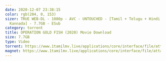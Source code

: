 ```yaml
---
date: 2020-12-07 23:38:15
color: rgb(204, 0, 153)
sizer: TRUE WEB-DL - 1080p - AVC - UNTOUCHED - [Tamil + Telugu + Hindi +
  Kannada] - 7.7GB - ESub
category: torrent
title: OPERATION GOLD FISH (2020) Movie Download
size: 7.7GB
type: Video
torrent: https://www.1tamilmv.live/applications/core/interface/file/attachment.php?id=69736
magnet: https://www.1tamilmv.live/applications/core/interface/file/attachment.php?id=69736
---
```

